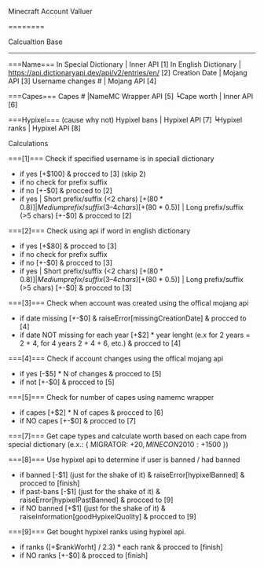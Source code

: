 Minecraft Account Valluer

========

Calcualtion Base

---

===Name===
In Special Dictionary | Inner API [1]
In English Dictionary | https://api.dictionaryapi.dev/api/v2/entries/en/ [2]
Creation Date | Mojang API [3]
Username changes # | Mojang API [4]

===Capes===
Capes # |NameMC Wrapper API [5]
	┕Cape worth | Inner API [6]


===Hypixel=== (cause why not)
Hypixel bans | Hypixel API [7]
	┕Hypixel ranks | Hypixel API [8]


Calculations

===[1]===
Check if specified username is in speciall dictionary
- if yes [+$100] & procced to [3] (skip 2)
- if no check for prefix suffix
 - if no [+-$0] & procced to [2]
 - if yes | Short prefix/suffix (<2 chars) [+$(80 * 0.8)]
	  | Medium prefix/suffix (3–4 chars) [+$(80 * 0.5)]
	  | Long prefix/suffix (>5 chars) [+-$0] 
	  & procced to [2]

===[2]===
Check using api if word in english dictionary
- if yes [+$80] & procced to [3]
- if no check for prefix suffix
 - if no [+-$0] & procced to [3]
 - if yes | Short prefix/suffix (<2 chars) [+$(80 * 0.8)]
	  | Medium prefix/suffix (3–4 chars) [+$(80 * 0.5)]
	  | Long prefix/suffix (>5 chars) [+-$0] 
	  & procced to [3]

===[3]===
Check when account was created using the offical mojang api
- if date missing [+-$0] & raiseError[missingCreationDate] & procced to [4]
- if date NOT missing for each year [+$2] * year lenght (e.x for 2 years = 2 + 4, for 4 years 2 + 4 + 6, etc.) & procced to [4]

===[4]===
Check if account changes using the offical mojang api
- if yes [-$5] * N of changes & procced to [5]
- if not [+-$0] & procced to [5]

===[5]===
Check for number of capes using  namemc wrapper
- if capes [+$2] * N of capes & procced to [6]
- if NO capes [+-$0] & procced to [7]

===[7]===
Get cape types and calculate worth based on each cape from special dictionary
(e.x.: {
MIGRATOR: +$20,
MINECON2010: +$1500
})

===[8]===
Use hypixel api to determine if user is banned / had banned
- if banned [-$1] (just for the shake of it) & raiseError[hypixelBanned] & procced to [finish]
- if past-bans [-$1] (just for the shake of it) & raiseError[hypixelPastBanned] & procced to [9]
- if NO banned [+$1] (just for the shake of it) & raiseInformation[goodHypixelQuolity] & procced to [9]

===[9]===
Get bought hypixel ranks using hypixel api.
- if ranks ([+$rankWorht] / 2.3) * each rank & procced to [finish]
- if NO ranks [+-$0] & procced to [finish]
 
